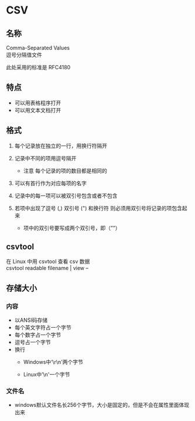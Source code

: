 # CSV

## 名称

Comma-Separated Values</br>
逗号分隔值文件

此处采用的标准是 RFC4180

## 特点

- 可以用表格程序打开
- 可以用文本文档打开

## 格式

1. 每个记录放在独立的一行，用换行符隔开

2. 记录中不同的项用逗号隔开
	- 注意 每个记录的项的数目都是相同的

3. 可以有首行作为对应每项的名字

4. 记录中的每一项可以被双引号包含或者不包含

5. 若项中出现了逗号 (,) 双引号 (") 和换行符
则必须用双引号将记录的项包含起来

	- 项中的双引号要写成两个双引号，即（””）

## csvtool

在 Linux 中用 csvtool 查看 csv 数据</br>
csvtool readable filename | view –

## 存储大小

### 内容

- 以ANSI码存储
- 每个英文字符占一个字节
- 每个数字占一个字节
- 逗号占一个字节
- 换行
	- Windows中‘\r\n'两个字节

	- Linux中’\n'一个字节

### 文件名

- windows默认文件名长256个字节，大小是固定的，但是不会在属性里面体现出来
